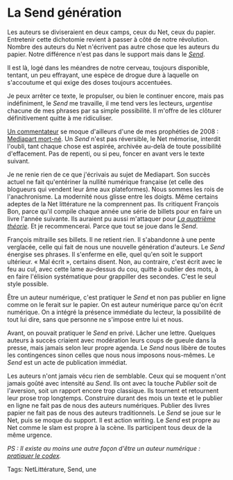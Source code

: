 # La Send génération

Les auteurs se diviseraient en deux camps, ceux du Net, ceux du papier. Entretenir cette dichotomie revient à passer à côté de notre révolution. Nombre des auteurs du Net n'écrivent pas autre chose que les auteurs du papier. Notre différence n'est pas dans le support mais dans le [*Send*](/2013/11/12/ce-que-le-net-a-change-lecriture/).

Il est là, logé dans les méandres de notre cerveau, toujours disponible, tentant, un peu effrayant, une espèce de drogue dure à laquelle on s'accoutume et qui exige des doses toujours accentuées.

Je peux arrêter ce texte, le propulser, ou bien le continuer encore, mais pas indéfiniment, le *Send* me travaille, il me tend vers les lecteurs, *urgentise* chacune de mes phrases par sa simple possibilité. Il m'offre de les clôturer définitivement quitte à me ridiculiser.

[Un commentateur](/?p=932#comment-157349) se moque d'ailleurs d'une de mes prophéties de 2008 : [Mediapart mort-né](/2008/06/01/mediapart-mort-ne/). Un *Send* n'est pas réversible, le Net mémorise, interdit l'oubli, tant chaque chose est aspirée, archivée au-delà de toute possibilité d'effacement. Pas de repenti, ou si peu, foncer en avant vers le texte suivant.

Je ne renie rien de ce que j'écrivais au sujet de Mediapart. Son succès actuel ne fait qu'entériner la nullité numérique française (et celle des blogueurs qui vendent leur âme aux plateformes). Nous sommes les rois de l'anachronisme. La modernité nous glisse entre les doigts. Même certains adeptes de la Net littérature ne la comprennent pas. Ils critiquent François Bon, parce qu'il compile chaque année une série de billets pour en faire un livre l'année suivante. Ils auraient pu aussi m'attaquer pour [*La quatrième théorie*](/la-quatrieme-theorie/). Et je recommencerai. Parce que tout se joue dans le *Send*.

François mitraille ses billets. Il ne retient rien. Il s'abandonne à une pente verglacée, celle qui fait de nous une nouvelle génération d'auteurs. Le *Send* énergise ses phrases. Il s'enferme en elle, quel qu'en soit le support ultérieur. « Mal écrit », certains disent. Non, au contraire, c'est écrit avec le feu au cul, avec cette lame au-dessus du cou, quitte à oublier des mots, à en faire l'élision systématique pour grappiller des secondes. C'est le seul style possible.

Être un auteur numérique, c'est pratiquer le *Send* et non pas publier en ligne comme on le ferait sur le papier. On est auteur numérique parce qu'on écrit numérique. On a intégré la présence immédiate du lecteur, la possibilité de tout lui dire, sans que personne ne s'impose entre lui et nous.

Avant, on pouvait pratiquer le *Send* en privé. Lâcher une lettre. Quelques auteurs à succès criaient avec modération leurs coups de gueule dans la presse, mais jamais selon leur propre agenda. Le *Send* nous libère de toutes les contingences sinon celles que nous nous imposons nous-mêmes. Le *Send* est un acte de publication immédiat.

Les auteurs n'ont jamais vécu rien de semblable. Ceux qui se moquent n'ont jamais goûté avec intensité au *Send*. Ils ont avec la touche *Publier* soit de l'aversion, soit un rapport encore trop classique. Ils tournent et retournent leur prose trop longtemps. Construire durant des mois un texte et le publier en ligne ne fait pas de nous des auteurs numériques. Publier des livres papier ne fait pas de nous des auteurs traditionnels. Le *Send* se joue sur le Net, puis se moque du support. Il est action writing. Le *Send* est propre au Net comme le slam est propre à la scène. Ils participent tous deux de la même urgence.

*PS : Il existe au moins une autre façon d'être un auteur numérique : [pratiquer le codex](/2011/03/04/pas-codeur-pas-auteur/).*

Tags: NetLittérature, Send, une